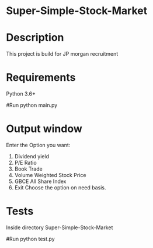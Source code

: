 # Super-Simple-Stock-Market

# Description
This project is build for JP morgan recruitment 

# Requirements
Python 3.6+

#Run
python main.py

# Output window
Enter the Option you want:
1. Dividend yield
2. P/E Ratio
3. Book Trade
4. Volume Weighted Stock Price
5. GBCE All Share Index
6. Exit
Choose the option on need basis.

# Tests
Inside directory Super-Simple-Stock-Market

#Run
python test.py
